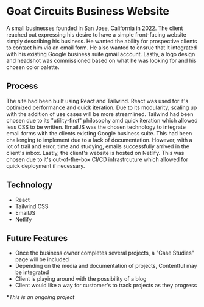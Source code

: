 # Goat Circuits Business Website

A small businesses founded in San Jose, California in 2022. The client reached out expressing his desire to have a simple front-facing website simply describing his business. He wanted the ability for prospective clients to contact him via an email form. He also wanted to ensrue that it integrated with his existing Google business suite gmail account. Lastly, a logo design and headshot was commissioned based on what he was looking for and his chosen color palette.

## Process

The site had been built using React and Tailwind. React was used for it's optimized performance and quick iteration. Due to its modularity, scaling up with the addition of use cases will be more streamlined. Tailwind had been chosen due to its "utility-first" philosophy amd quick iteration which allowed less CSS to be written. EmailJS was the chosen technology to integrate email forms with the clients existing Google business suite. This had been challenging to implement due to a lack of documentation. However, with a lot of trail and error, time and studying, emails successfully arrived in the client's inbox. Lastly, the client's website is hosted on Netlify. This was chosen due to it's out-of-the-box CI/CD infrastrcuture which allowed for quick deployment if necessary.

## Technology

- React
- Tailwind CSS
- EmailJS
- Netlify

## Future Features

- Once the business owner completes several projects, a "Case Studies" page will be included
- Depending on the media and documentation of projects, Contentful may be integrated
- Client is playing around with the possibility of a blog
- Client would like a way for customer's to track projects as they progress

\*_This is an ongoing project_
